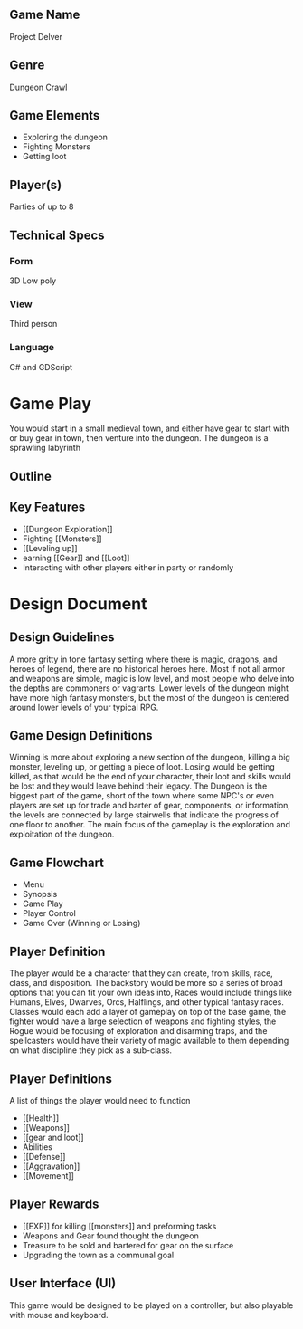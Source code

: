 ## Game Name

Project Delver

## Genre 

Dungeon Crawl

## Game Elements

- Exploring the dungeon
- Fighting Monsters 
- Getting loot

## Player(s) 

Parties of up to 8

## Technical Specs

### Form
3D Low poly

### View
Third person

### Language
C# and GDScript


# Game Play

You would start in a small medieval town, and either have gear to start with or buy gear in town, then venture into the dungeon. The dungeon is a sprawling labyrinth 

## Outline



## Key Features

- [[Dungeon Exploration]]
- Fighting [[Monsters]]
- [[Leveling up]] 
- earning [[Gear]] and [[Loot]]
- Interacting with other players either in party or randomly

# Design Document

## Design Guidelines

A more gritty in tone fantasy setting where there is magic, dragons, and heroes of legend, there are no historical heroes here. Most if not all armor and weapons are simple, magic is low level, and most people who delve into the depths are commoners or vagrants. Lower levels of the dungeon might have more high fantasy monsters, but the most of the dungeon is centered around lower levels of your typical RPG. 

## Game Design Definitions

Winning is more about exploring a new section of the dungeon, killing a big monster, leveling up, or getting a piece of loot. Losing would be getting killed, as that would be the end of your character, their loot and skills would be lost and they would leave behind their legacy. The Dungeon is the biggest part of the game, short of the town where some NPC's or even players are set up for trade and barter of gear, components, or information, the levels are connected by large stairwells that indicate the progress of one floor to another. The main focus of the gameplay is the exploration and exploitation of the dungeon. 

## Game Flowchart

- Menu
- Synopsis
- Game Play
- Player Control
- Game Over (Winning or Losing)
## Player Definition

The player would be a character that they can create, from skills, race, class, and disposition. The backstory would be more so a series of broad options that you can fit your own ideas into, Races would include things like Humans, Elves, Dwarves, Orcs, Halflings, and other typical fantasy races. Classes would each add a layer of gameplay on top of the base game, the fighter would have a large selection of weapons and fighting styles, the Rogue would be focusing of exploration and disarming traps, and the spellcasters would have their variety of magic available to them depending on what discipline they pick as a sub-class. 
## Player Definitions

A list of things the player would need to function
- [[Health]]
- [[Weapons]] 
- [[gear and loot]]
- Abilities 
- [[Defense]]
- [[Aggravation]]
- [[Movement]]
## Player Rewards

- [[EXP]] for killing [[monsters]] and preforming tasks
- Weapons and Gear found thought the dungeon
- Treasure to be sold and bartered for gear on the surface
- Upgrading the town as a communal goal
## User Interface (UI)

This game would be designed to be played on a controller, but also playable with mouse and keyboard. 